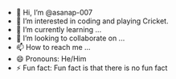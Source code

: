 - 👋 Hi, I’m @asanap-007
- 👀 I’m interested in coding and playing Cricket.
- 🌱 I’m currently learning ...
- 💞️ I’m looking to collaborate on ...
- 📫 How to reach me ...
- 😄 Pronouns: He/Him
- ⚡ Fun fact: Fun fact is that there is no fun fact

<!---
asanap-007/asanap-007 is a ✨ special ✨ repository because its `README.md` (this file) appears on your GitHub profile.
You can click the Preview link to take a look at your changes.
--->
